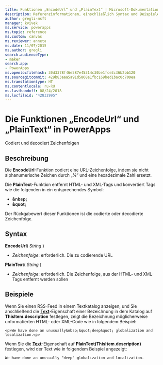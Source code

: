```yaml
---
title: Funktionen „EncodeUrl“ und „PlainText“ | Microsoft-Dokumentation
description: Referenzinformationen, einschließlich Syntax und Beispielen, für die Funktionen „EncodeUrl“ und „PlainText“ in PowerApps
author: gregli-msft
manager: kvivek
ms.service: powerapps
ms.topic: reference
ms.custom: canvas
ms.reviewer: anneta
ms.date: 11/07/2015
ms.author: gregli
search.audienceType:
- maker
search.app:
- PowerApps
ms.openlocfilehash: 30d3378f46e587e45314c30be1fce3c36b2bb120
ms.sourcegitcommit: 429b83aaa5a91d5868e1fbc169bed1bac0c709ea
ms.translationtype: HT
ms.contentlocale: ru-RU
ms.lasthandoff: 08/24/2018
ms.locfileid: "42832995"
---
```

# <a name="encodeurl-and-plaintext-functions-in-powerapps"></a>Die Funktionen „EncodeUrl“ und „PlainText“ in PowerApps
Codiert und decodiert Zeichenfolgen

## <a name="description"></a>Beschreibung
Die **EncodeUrl**-Funktion codiert eine URL-Zeichenfolge, indem sie nicht alphanumerische Zeichen durch „%“ und eine hexadezimale Zahl ersetzt.  

Die **PlainText**-Funktion entfernt HTML- und XML-Tags und konvertiert Tags wie die folgenden in ein entsprechendes Symbol:

* **&amp;nbsp;**
* **&amp;quot;**

Der Rückgabewert dieser Funktionen ist die codierte oder decodierte Zeichenfolge.   

## <a name="syntax"></a>Syntax
**EncodeUrl**( *String* )

* *Zeichenfolge*: erforderlich.  Die zu codierende URL

**PlainText**( *String* )

* *Zeichenfolge*: erforderlich. Die Zeichenfolge, aus der HTML- und XML-Tags entfernt werden sollen

## <a name="examples"></a>Beispiele
Wenn Sie einen RSS-Feed in einem Textkatalog anzeigen, und Sie anschließend die **[Text](../controls/properties-core.md)**-Eigenschaft einer Bezeichnung in dem Katalog auf **ThisItem.description** festlegen, zeigt die Bezeichnung möglicherweise unformatierten HTML- oder XML-Code wie in folgendem Beispiel:

    <p>We have done an unusually&nbsp;&quot;deep&quot; globalization and localization.<p>

Wenn Sie die **[Text](../controls/properties-core.md)**-Eigenschaft auf **PlainText(ThisItem.description)** festlegen, wird der Text wie in folgendem Beispiel angezeigt:

    We have done an unusually "deep" globalization and localization.
